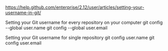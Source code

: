 https://help.github.com/enterprise/2.12/user/articles/setting-your-username-in-git/  

Setting your Git username for every repository on your computer
git config --global user.name
git config --global user.email

Setting your Git username for single repository
git config user.name
git config user.email
